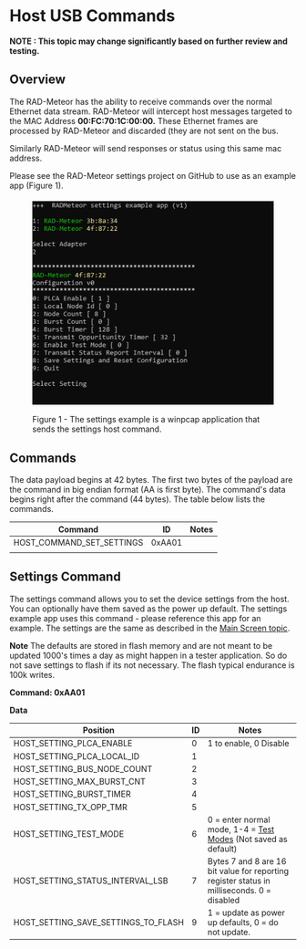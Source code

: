 # Host USB Commands

**NOTE : This topic may change significantly based on further review and testing.**

## Overview

The RAD-Meteor has the ability to receive commands over the normal Ethernet data stream. RAD-Meteor will intercept host messages targeted to the MAC Address **00:FC:70:1C:00:00.** These Ethernet frames are processed by RAD-Meteor and discarded (they are not sent on the bus.

Similarly RAD-Meteor will send responses or status using this same mac address.

Please see the RAD-Meteor settings project on GitHub to use as an example app (Figure 1).&#x20;

<figure><img src=".gitbook/assets/settings_app.png" alt=""><figcaption><p>Figure 1 - The settings example is a winpcap application that sends the settings host command.</p></figcaption></figure>

## Commands

The data payload begins at 42 bytes. The first two bytes of the payload are the command in big endian format (AA is first byte).  The command's data begins right after the command (44 bytes). The table below lists the commands.

| Command                      | ID     | Notes |
| ---------------------------- | ------ | ----- |
| HOST\_COMMAND\_SET\_SETTINGS | 0xAA01 |       |
|                              |        |       |



## Settings Command

The settings command allows you to set the device settings from the host. You can optionally have them saved as the power up default. The settings example app uses this command - please reference this app for an example. The settings are the same as described in the [Main Screen topic](display-main-screen/).

**Note** The defaults are stored in flash memory and are not meant to be updated 1000's times a day as might happen in a tester application. So do not save settings to flash if its not necessary. The flash typical endurance is 100k writes.

**Command: 0xAA01**

**Data**

| Position                                 | ID | Notes                                                                                      |
| ---------------------------------------- | -- | ------------------------------------------------------------------------------------------ |
| HOST\_SETTING\_PLCA\_ENABLE              | 0  | 1 to enable, 0 Disable                                                                     |
| HOST\_SETTING\_PLCA\_LOCAL\_ID           | 1  |                                                                                            |
| HOST\_SETTING\_BUS\_NODE\_COUNT          | 2  |                                                                                            |
| HOST\_SETTING\_MAX\_BURST\_CNT           | 3  |                                                                                            |
| HOST\_SETTING\_BURST\_TIMER              | 4  |                                                                                            |
| HOST\_SETTING\_TX\_OPP\_TMR              | 5  |                                                                                            |
| HOST\_SETTING\_TEST\_MODE                | 6  | 0 = enter normal mode, 1-4 = [Test Modes](10baset1s-test-modes.md) (Not saved as default)  |
| HOST\_SETTING\_STATUS\_INTERVAL\_LSB     | 7  | Bytes 7 and 8 are 16 bit value for reporting register status in milliseconds. 0 = disabled |
| HOST\_SETTING\_SAVE\_SETTINGS\_TO\_FLASH | 9  | 1 = update as power up defaults, 0 = do not update.                                        |

